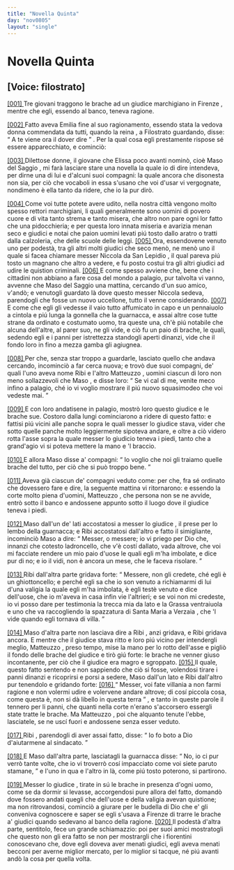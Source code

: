```yaml
---
title: "Novella Quinta"
day: "nov0805"
layout: "single"
---
```

<div id="nov0805" type="novella" who="filostrato">
 <h1>
  Novella Quinta
 </h1>
 <p>
  <h2>
   [Voice: filostrato]
  </h2>
 </p>
 <argument>
  <p>
   <a href="{{ site.baseurl }}enDecameron/nov0805#p08050001" id="p08050001">
    [001]
   </a>
   <name persref="masosaggio ribi matteuzzo" type="person">
    Tre giovani
   </name>
   traggono le brache ad un
   <name persref="niccola" type="person">
    giudice marchigiano
   </name>
   in
   <name placeref="firenze" type="place">
    Firenze
   </name>
   , mentre che egli, essendo al banco, teneva ragione.
  </p>
 </argument>
 <div3 type="commentary" who="author">
  <p>
   <a href="{{ site.baseurl }}enDecameron/nov0805#p08050002" id="p08050002">
    [002]
   </a>
   Fatto aveva
   <name persref="emilia" type="person">
    Emilia
   </name>
   fine al suo ragionamento, essendo stata la
   <name persref="piccarda" type="person">
    vedova donna
   </name>
   commendata da tutti, quando
   <name persref="lauretta" type="person">
    la reina
   </name>
   , a
   <name persref="filostrato" type="person">
    Filostrato
   </name>
   guardando, disse:
   <q direct="unspecified" who="lauretta">
    A te viene ora il dover dire
   </q>
   . Per la qual cosa egli prestamente rispose s&eacute; essere apparecchiato, e cominci&ograve;:
  </p>
 </div3>
 <div3 type="commentary" who="filostrato">
  <p>
   <a href="{{ site.baseurl }}enDecameron/nov0805#p08050003" id="p08050003">
    [003]
   </a>
   Dilettose donne, il giovane che
   <name persref="elissa" type="person">
    Elissa
   </name>
   poco avanti nomin&ograve;, cio&egrave;
   <name persref="masosaggio" type="person">
    Maso del Saggio
   </name>
   , mi far&agrave; lasciare stare una novella la quale io di dire intendeva, per dirne una di lui e d'alcuni suoi compagni: la quale ancora che disonesta non sia, per ci&ograve; che vocaboli in essa s'usano che voi d'usar vi vergognate, nondimeno &egrave; ella tanto da ridere, che io la pur dir&ograve;.
  </p>
 </div3>
 <p>
  <a href="{{ site.baseurl }}enDecameron/nov0805#p08050004" id="p08050004">
   [004]
  </a>
  Come voi tutte potete avere udito, nella
  <name placeref="firenze" type="place">
   nostra citt&agrave;
  </name>
  vengono molto spesso rettori marchigiani, li quali generalmente sono uomini di povero cuore e di vita tanto strema e tanto misera, che altro non pare ogni lor fatto che una pidocchieria; e per questa loro innata miseria e avarizia menan seco e giudici e notai che paion uomini levati pi&uacute; tosto dallo aratro o tratti dalla calzoleria, che delle scuole delle leggi.
  <a href="{{ site.baseurl }}enDecameron/nov0805#p08050005" id="p08050005">
   [005]
  </a>
  Ora, essendovene venuto uno per podest&agrave;, tra gli altri molti giudici che seco men&ograve;, ne men&ograve; uno il quale si facea chiamare messer
  <name persref="niccola" type="person">
   Niccola da San Lepidio
  </name>
  , il qual pareva pi&uacute; tosto un magnano che altro a vedere, e fu posto costui tra gli altri giudici ad udire le quistion criminali.
  <a href="{{ site.baseurl }}enDecameron/nov0805#p08050006" id="p08050006">
   [006]
  </a>
  E come spesso avviene che, bene che i cittadini non abbiano a fare cosa del mondo a palagio, pur talvolta vi vanno, avvenne che
  <name persref="masosaggio" type="person">
   Maso del Saggio
  </name>
  una mattina, cercando d'un suo amico, v'and&ograve;; e venutogli guardato l&agrave; dove questo messer
  <name persref="niccola" type="person">
   Niccola
  </name>
  sedeva, parendogli che fosse un nuovo uccellone, tutto il venne considerando.
  <a href="{{ site.baseurl }}enDecameron/nov0805#p08050007" id="p08050007">
   [007]
  </a>
  E come che egli gli vedesse il vaio tutto affumicato in capo e un pennaiuolo a cintola e pi&uacute; lunga la gonnella che la guarnacca, e assai altre cose tutte strane da ordinato e costumato uomo, tra queste una, ch'&egrave; pi&uacute; notabile che alcuna dell'altre, al parer suo, ne gli vide, e ci&ograve; fu un paio di brache, le quali, sedendo egli e i panni per istrettezza standogli aperti dinanzi, vide che il fondo loro in fino a mezza gamba gli agiugnea.
 </p>
 <p>
  <a href="{{ site.baseurl }}enDecameron/nov0805#p08050008" id="p08050008">
   [008]
  </a>
  Per che, senza star troppo a guardarle, lasciato quello che andava cercando, incominci&ograve; a far cerca nuova; e trov&ograve; due suoi compagni, de' quali l'uno aveva nome
  <name persref="ribi" type="person">
   Ribi
  </name>
  e l'altro
  <name persref="matteuzzo" type="person">
   Matteuzzo
  </name>
  , uomini ciascun di loro non meno sollazzevoli che
  <name persref="masosaggio" type="person">
   Maso
  </name>
  , e disse loro:
  <q direct="unspecified" who="masosaggio">
   Se vi cal di me, venite meco infino a palagio, ch&eacute; io vi voglio mostrare il pi&uacute; nuovo squasimodeo che voi vedeste mai.
  </q>
 </p>
 <p>
  <a href="{{ site.baseurl }}enDecameron/nov0805#p08050009" id="p08050009">
   [009]
  </a>
  E con loro andatisene in palagio, mostr&ograve; loro questo
  <name persref="niccola" type="person">
   giudice
  </name>
  e le brache sue. Costoro dalla lungi cominciarono a ridere di questo fatto: e fattisi pi&uacute; vicini alle panche sopra le quali messer lo giudice stava, vider che sotto quelle panche molto leggiermente sipoteva andare, e oltre a ci&ograve; videro rotta l'asse sopra la quale messer lo giudicio teneva i piedi, tanto che a grand'agio vi si poteva mettere la mano e 'l braccio.
 </p>
 <p>
  <a href="{{ site.baseurl }}enDecameron/nov0805#p08050010" id="p08050010">
   [010]
  </a>
  E allora
  <name persref="masosaggio" type="person">
   Maso
  </name>
  disse a' compagni:
  <q direct="unspecified" who="masosaggio">
   Io voglio che noi gli traiamo quelle brache del tutto, per ci&ograve; che si pu&ograve; troppo bene.
  </q>
 </p>
 <p>
  <a href="{{ site.baseurl }}enDecameron/nov0805#p08050011" id="p08050011">
   [011]
  </a>
  Aveva gi&agrave; ciascun de' compagni veduto come: per che, fra s&eacute; ordinato che dovessero fare e dire, la seguente mattina vi ritornarono: e essendo la corte molto piena d'uomini,
  <name persref="matteuzzo" type="person">
   Matteuzzo
  </name>
  , che persona non se ne avvide, entr&ograve; sotto il banco e andossene appunto sotto il luogo dove il
  <name persref="niccola" type="person">
   giudice
  </name>
  teneva i piedi.
 </p>
 <p>
  <a href="{{ site.baseurl }}enDecameron/nov0805#p08050012" id="p08050012">
   [012]
  </a>
  <name persref="masosaggio" type="person">
   Maso
  </name>
  dall'un de' lati accostatosi a messer lo
  <name persref="niccola" type="person">
   giudice
  </name>
  , il prese per lo lembo della guarnacca; e
  <name persref="ribi" type="person">
   Ribi
  </name>
  accostatosi dall'altro e fatto il simigliante, incominci&ograve;
  <name persref="masosaggio" type="person">
   Maso
  </name>
  a dire:
  <q direct="unspecified" who="masosaggio">
   Messer, o messere; io vi priego per Dio che, innanzi che cotesto ladroncello, che v'&egrave; cost&iacute; dallato, vada altrove, che voi mi facciate rendere un mio paio d'uose le quali egli m'ha imbolate, e dice pur di no; e io il vidi, non &egrave; ancora un mese, che le faceva risolare.
  </q>
 </p>
 <p>
  <a href="{{ site.baseurl }}enDecameron/nov0805#p08050013" id="p08050013">
   [013]
  </a>
  <name persref="ribi" type="person">
   Ribi
  </name>
  dall'altra parte gridava forte:
  <q direct="unspecified" who="ribi">
   Messere, non gli credete, ch&eacute; egli &egrave; un ghiottoncello; e perch&eacute; egli sa che io son venuto a richiamarmi di lui d'una valigia la quale egli m'ha imbolata, &egrave; egli test&egrave; venuto e dice dell'uose, che io m'aveva in casa infin vie l'altrieri; e se voi non mi credeste, io vi posso dare per testimonia la trecca mia da lato e la Grassa ventraiuola e uno che va raccogliendo la spazzatura di
   <name type="place">
    Santa Maria a Verzaia
   </name>
   , che 'l vide quando egli tornava di villa.
  </q>
 </p>
 <p>
  <a href="{{ site.baseurl }}enDecameron/nov0805#p08050014" id="p08050014">
   [014]
  </a>
  <name persref="masosaggio" type="person">
   Maso
  </name>
  d'altra parte non lasciava dire a
  <name persref="ribi" type="person">
   Ribi
  </name>
  , anzi gridava, e
  <name persref="ribi" type="person">
   Ribi
  </name>
  gridava ancora. E mentre che il
  <name persref="niccola" type="person">
   giudice
  </name>
  stava ritto e loro pi&uacute; vicino per intendergli meglio,
  <name persref="matteuzzo" type="person">
   Matteuzzo
  </name>
  , preso tempo, mise la mano per lo rotto dell'asse e pigli&ograve; il fondo delle brache del giudice e tir&ograve; gi&uacute; forte: le brache ne venner giuso incontanente, per ci&ograve; che il giudice era magro e sgroppato.
  <a href="{{ site.baseurl }}enDecameron/nov0805#p08050015" id="p08050015">
   [015]
  </a>
  Il quale, questo fatto sentendo e non sappiendo che ci&ograve; si fosse, volendosi tirare i panni dinanzi e ricoprirsi e porsi a sedere,
  <name persref="masosaggio" type="person">
   Maso
  </name>
  dall'un lato e
  <name persref="ribi" type="person">
   Ribi
  </name>
  dall'altro pur tenendolo e gridando forte:
  <a href="{{ site.baseurl }}enDecameron/nov0805#p08050016" id="p08050016">
   [016]
  </a>
  <q direct="unspecified" who="masosaggio ribi">
   Messer, voi fate villania a non farmi ragione e non volermi udire e volervene andare altrove; di cos&iacute; piccola cosa, come questa &egrave;, non si d&agrave; libello in questa terra
  </q>
  , e tanto in queste parole il tennero per li panni, che quanti nella corte n'erano s'accorsero essergli state tratte le brache. Ma
  <name persref="matteuzzo" type="person">
   Matteuzzo
  </name>
  , poi che alquanto tenute l'ebbe, lasciatele, se ne usc&iacute; fuori e andossene senza esser veduto.
 </p>
 <p>
  <a href="{{ site.baseurl }}enDecameron/nov0805#p08050017" id="p08050017">
   [017]
  </a>
  <name persref="ribi" type="person">
   Ribi
  </name>
  , parendogli di aver assai fatto, disse:
  <q direct="unspecified" who="ribi">
   Io fo boto a Dio d'aiutarmene al sindacato.
  </q>
 </p>
 <p>
  <a href="{{ site.baseurl }}enDecameron/nov0805#p08050018" id="p08050018">
   [018]
  </a>
  E
  <name persref="masosaggio" type="person">
   Maso
  </name>
  dall'altra parte, lasciatagli la guarnacca disse:
  <q direct="unspecified" who="masosaggio">
   No, io ci pur verr&ograve; tante volte, che io vi troverr&ograve; cos&iacute; impacciato come voi siete paruto stamane,
  </q>
  e l'uno in qua e l'altro in l&agrave;, come pi&uacute; tosto poterono, si partirono.
 </p>
 <p>
  <a href="{{ site.baseurl }}enDecameron/nov0805#p08050019" id="p08050019">
   [019]
  </a>
  Messer lo
  <name persref="niccola" type="person">
   giudice
  </name>
  , tirate in s&uacute; le brache in presenza d'ogni uomo, come se da dormir si levasse, accorgendosi pure allora del fatto, domand&ograve; dove fossero andati quegli che dell'uose e della valigia avevan quistione; ma non ritrovandosi, cominci&ograve; a giurare per le budella di Dio che e' gli conveniva cognoscere e saper se egli s'usava a
  <name placeref="firenze" type="place">
   Firenze
  </name>
  di trarre le brache a' giudici quando sedevano al banco della ragione.
  <a href="{{ site.baseurl }}enDecameron/nov0805#p08050020" id="p08050020">
   [020]
  </a>
  Il podest&agrave; d'altra parte, sentitolo, fece un grande schiamazzio: poi per suoi amici mostratogli che questo non gli era fatto se non per mostrargli che i fiorentini conoscevano che, dove egli doveva aver menati giudici, egli aveva menati becconi per averne miglior mercato, per lo miglior si tacque, n&eacute; pi&uacute; avanti and&ograve; la cosa per quella volta.
 </p>
</div>